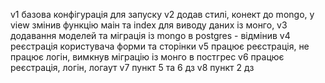 v1 базова  конфігурація для запуску
v2 додав стилі, конект до mongo, у view змінив функцію маін та index для виводу даних із монго, 
v3 додавання моделей та міграція із mongo в postgres - відмінив
v4 реєстрація користувача форми та сторінки
v5 працює реєстрація, не працює логін, вимкнув міграцію із монго в постгрес
v6 працює реєстрація, логін, логаут
v7 пункт 5 та 6 дз
v8 пункт 2 дз